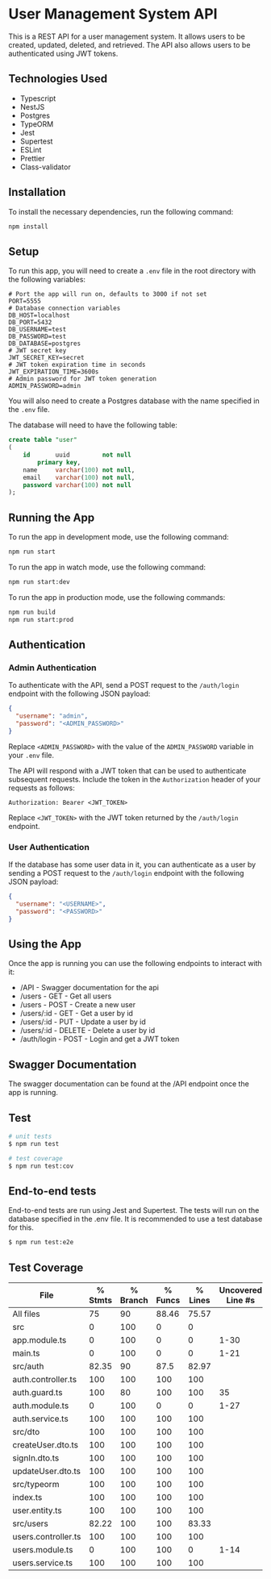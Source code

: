 # User Management System API

This is a REST API for a user management system. It allows users to be created, updated, deleted, and retrieved. The API also allows users to be authenticated using JWT tokens.

## Technologies Used

- Typescript
- NestJS
- Postgres
- TypeORM
- Jest
- Supertest
- ESLint
- Prettier
- Class-validator

## Installation

To install the necessary dependencies, run the following command:

```BASH
npm install
```

## Setup

To run this app, you will need to create a `.env` file in the root directory with the following variables:

```DOTENV
# Port the app will run on, defaults to 3000 if not set
PORT=5555
# Database connection variables
DB_HOST=localhost
DB_PORT=5432
DB_USERNAME=test
DB_PASSWORD=test
DB_DATABASE=postgres
# JWT secret key
JWT_SECRET_KEY=secret
# JWT token expiration time in seconds
JWT_EXPIRATION_TIME=3600s
# Admin password for JWT token generation
ADMIN_PASSWORD=admin
```

You will also need to create a Postgres database with the name specified in the `.env` file.

The database will need to have the following table:

```SQL
create table "user"
(
    id       uuid         not null
        primary key,
    name     varchar(100) not null,
    email    varchar(100) not null,
    password varchar(100) not null
);

```

## Running the App

To run the app in development mode, use the following command:

```BASH
npm run start
```

To run the app in watch mode, use the following command:

```BASH
npm run start:dev
```

To run the app in production mode, use the following commands:

```BASH
npm run build
npm run start:prod
```

## Authentication
### Admin Authentication

To authenticate with the API, send a POST request to the `/auth/login` endpoint with the following JSON payload:

```JSON
{
  "username": "admin",
  "password": "<ADMIN_PASSWORD>"
}
```

Replace `<ADMIN_PASSWORD>` with the value of the `ADMIN_PASSWORD` variable in your `.env` file.

The API will respond with a JWT token that can be used to authenticate subsequent requests. Include the token in the `Authorization` header of your requests as follows:

```HTTP
Authorization: Bearer <JWT_TOKEN>
```

Replace `<JWT_TOKEN>` with the JWT token returned by the `/auth/login` endpoint.

### User Authentication
If the database has some user data in it, you can authenticate as a user by sending a POST request to the `/auth/login` endpoint with the following JSON payload:

```JSON
{
  "username": "<USERNAME>",
  "password": "<PASSWORD>"
}
```

## Using the App
Once the app is running you can use the following endpoints to interact with it:

 - /API - Swagger documentation for the api
 - /users - GET - Get all users
 - /users - POST - Create a new user
 - /users/:id - GET - Get a user by id
 - /users/:id - PUT - Update a user by id
 - /users/:id - DELETE - Delete a user by id
 - /auth/login - POST - Login and get a JWT token


## Swagger Documentation
The swagger documentation can be found at the /API endpoint once the app is running.

## Test

```bash
# unit tests
$ npm run test

# test coverage
$ npm run test:cov
```
## End-to-end tests
End-to-end tests are run using Jest and Supertest. The tests will run on the database specified in the .env file.
It is recommended to use a test database for this.
```bash
$ npm run test:e2e
```


## Test Coverage
| File                   | % Stmts   | % Branch   | % Funcs   | % Lines   | Uncovered Line #s   |
|------------------------|-----------|------------|-----------|-----------|---------------------|
| All files              | 75        | 90         | 88.46     | 75.57     |                     |
| src                    | 0         | 100        | 0         | 0         |                     |
| app.module.ts          | 0         | 100        | 0         | 0         | 1-30                |
| main.ts                | 0         | 100        | 0         | 0         | 1-21                |
| src/auth               | 82.35     | 90         | 87.5      | 82.97     |                     |
| auth.controller.ts     | 100       | 100        | 100       | 100       |                     |
| auth.guard.ts          | 100       | 80         | 100       | 100       | 35                  |
| auth.module.ts         | 0         | 100        | 0         | 0         | 1-27                |
| auth.service.ts        | 100       | 100        | 100       | 100       |                     |
| src/dto                | 100       | 100        | 100       | 100       |                     |
| createUser.dto.ts      | 100       | 100        | 100       | 100       |                     |
| signIn.dto.ts          | 100       | 100        | 100       | 100       |                     |
| updateUser.dto.ts      | 100       | 100        | 100       | 100       |                     |
| src/typeorm            | 100       | 100        | 100       | 100       |                     |
| index.ts               | 100       | 100        | 100       | 100       |                     |
| user.entity.ts         | 100       | 100        | 100       | 100       |                     |
| src/users              | 82.22     | 100        | 100       | 83.33     |                     |
| users.controller.ts    | 100       | 100        | 100       | 100       |                     |
| users.module.ts        | 0         | 100        | 100       | 0         | 1-14                |
| users.service.ts       | 100       | 100        | 100       | 100       |                     |

